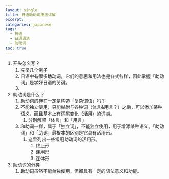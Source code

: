 ```yaml
---
layout: single
title: 日语助动词用法详解
excerpt: 
categories: japanese
tags:
  - 日语
  - 日语语法
  - 助动词
toc: true
---
```

1. 开头怎么写？
	1. 先举几个例子
	2. 日语中有很多助动词，它们的意思和用法也是各式各样，因此掌握「助动词」是学好日语的关键。
	3. 
2. 助动词是什么？
	1. 助动词的存在一定是构造「复杂谓语」吗？
	2. 不能独立使用，只能黏附与各种词（体言&用言？）之后，可以添加某种语义，而且基本上有词尾变化（活用）的词类。
		1. 分别解释「体言」和「用言」
	3. 和助词一样，属于「独立词」，不能独立使用，用于增添某种语义。「助动词」和「助词」最根本的区别是它具有活用形。
		1. 这里列出一些常用助动词的活用形。
			1. 终止形
			2. 连用形
			3. 连体形
3. 助动词的分类
	1. 助动词虽然不能单独使用，但都具有一定的语法意义和功能。
